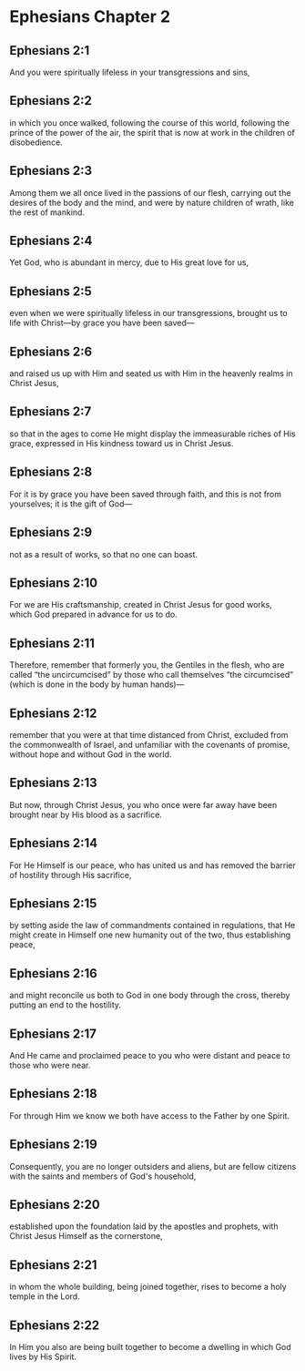 # Ephesians Chapter 2

## Ephesians 2:1

And you were spiritually lifeless in your transgressions and sins,

## Ephesians 2:2

in which you once walked, following the course of this world, following the prince of the power of the air, the spirit that is now at work in the children of disobedience.

## Ephesians 2:3

Among them we all once lived in the passions of our flesh, carrying out the desires of the body and the mind, and were by nature children of wrath, like the rest of mankind.

## Ephesians 2:4

Yet God, who is abundant in mercy, due to His great love for us,

## Ephesians 2:5

even when we were spiritually lifeless in our transgressions, brought us to life with Christ—by grace you have been saved—

## Ephesians 2:6

and raised us up with Him and seated us with Him in the heavenly realms in Christ Jesus,

## Ephesians 2:7

so that in the ages to come He might display the immeasurable riches of His grace, expressed in His kindness toward us in Christ Jesus.

## Ephesians 2:8

For it is by grace you have been saved through faith, and this is not from yourselves; it is the gift of God—

## Ephesians 2:9

not as a result of works, so that no one can boast.

## Ephesians 2:10

For we are His craftsmanship, created in Christ Jesus for good works, which God prepared in advance for us to do.

## Ephesians 2:11

Therefore, remember that formerly you, the Gentiles in the flesh, who are called “the uncircumcised” by those who call themselves “the circumcised” (which is done in the body by human hands)—

## Ephesians 2:12

remember that you were at that time distanced from Christ, excluded from the commonwealth of Israel, and unfamiliar with the covenants of promise, without hope and without God in the world.

## Ephesians 2:13

But now, through Christ Jesus, you who once were far away have been brought near by His blood as a sacrifice.

## Ephesians 2:14

For He Himself is our peace, who has united us and has removed the barrier of hostility through His sacrifice,

## Ephesians 2:15

by setting aside the law of commandments contained in regulations, that He might create in Himself one new humanity out of the two, thus establishing peace,

## Ephesians 2:16

and might reconcile us both to God in one body through the cross, thereby putting an end to the hostility.

## Ephesians 2:17

And He came and proclaimed peace to you who were distant and peace to those who were near.

## Ephesians 2:18

For through Him we know we both have access to the Father by one Spirit.

## Ephesians 2:19

Consequently, you are no longer outsiders and aliens, but are fellow citizens with the saints and members of God's household,

## Ephesians 2:20

established upon the foundation laid by the apostles and prophets, with Christ Jesus Himself as the cornerstone,

## Ephesians 2:21

in whom the whole building, being joined together, rises to become a holy temple in the Lord.

## Ephesians 2:22

In Him you also are being built together to become a dwelling in which God lives by His Spirit.
